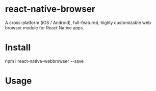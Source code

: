 # react-native-browser
A cross-platform (iOS / Android), full-featured, highly customizable web browser module for React Native apps.
# Install
npm i react-native-webbrowser --save
# Usage
